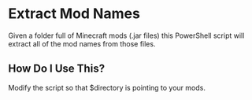 # Extract Mod Names
Given a folder full of Minecraft mods (.jar files) this PowerShell script will extract all of the mod names from those files.

## How Do I Use This?
Modify the script so that $directory is pointing to your mods.
